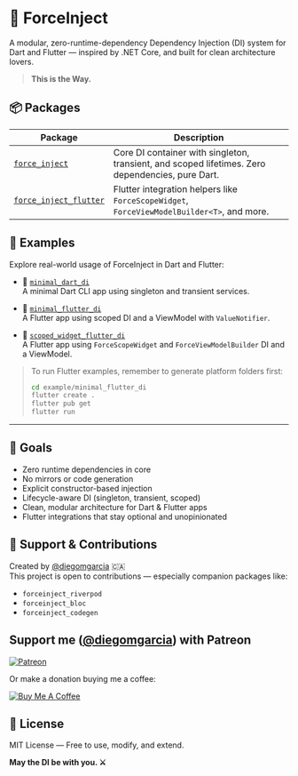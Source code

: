 # 🧬 ForceInject

A modular, zero-runtime-dependency Dependency Injection (DI) system for Dart and Flutter — inspired by .NET Core, and built for clean architecture lovers.

> **This is the Way.**

## 📦 Packages

| Package                                                   | Description |
|-----------------------------------------------------------|-------------|
| [`force_inject`](./packages/force_inject)                 | Core DI container with singleton, transient, and scoped lifetimes. Zero dependencies, pure Dart. |
| [`force_inject_flutter`](./packages/force_inject_flutter) | Flutter integration helpers like `ForceScopeWidget`, `ForceViewModelBuilder<T>`, and more. |

## 🚀 Examples

Explore real-world usage of ForceInject in Dart and Flutter:

- 🧱 [`minimal_dart_di`](./example/minimal_dart_di)  
  A minimal Dart CLI app using singleton and transient services.

- 📱 [`minimal_flutter_di`](./example/minimal_flutter_di)  
  A Flutter app using scoped DI and a ViewModel with `ValueNotifier`.

- 📱 [`scoped_widget_flutter_di`](./example/scoped_widget_flutter_di)  
  A Flutter app using `ForceScopeWidget` and `ForceViewModelBuilder` DI and a ViewModel.


> To run Flutter examples, remember to generate platform folders first:
>
> ```bash
> cd example/minimal_flutter_di
> flutter create .
> flutter pub get
> flutter run
> ```

---

## 🎯 Goals

- Zero runtime dependencies in core
- No mirrors or code generation
- Explicit constructor-based injection
- Lifecycle-aware DI (singleton, transient, scoped)
- Clean, modular architecture for Dart & Flutter apps
- Flutter integrations that stay optional and unopinionated

## 🙌 Support & Contributions

Created by [@diegomgarcia](https://github.com/diegomgarcia) 🇨🇦  
This project is open to contributions — especially companion packages like:

- `forceinject_riverpod`
- `forceinject_bloc`
- `forceinject_codegen`

## Support me ([@diegomgarcia](https://github.com/diegomgarcia)) with Patreon

[![Patreon](https://c5.patreon.com/external/logo/become_a_patron_button.png)](https://www.patreon.com/dmgarcia)

Or make a donation buying me a coffee:

[![Buy Me A Coffee](https://user-images.githubusercontent.com/835641/60540201-fcd7fa00-9ce4-11e9-87ec-1e98568e9f58.png)](https://www.buymeacoffee.com/dmgarcia)

## 📜 License

MIT License — Free to use, modify, and extend.

**May the DI be with you. ⚔️**
